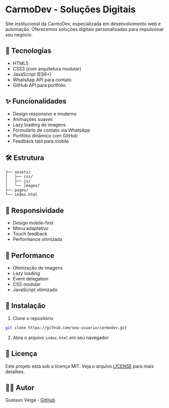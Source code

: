 # CarmoDev - Soluções Digitais

Site institucional da CarmoDev, especializada em desenvolvimento web e automação. Oferecemos soluções digitais personalizadas para impulsionar seu negócio.

## 🚀 Tecnologias

- HTML5
- CSS3 (com arquitetura modular)
- JavaScript (ES6+)
- WhatsApp API para contato
- GitHub API para portfólio

## ✨ Funcionalidades

- Design responsivo e moderno
- Animações suaves
- Lazy loading de imagens
- Formulário de contato via WhatsApp
- Portfólio dinâmico com GitHub
- Feedback tátil para mobile

## 🛠️ Estrutura

```
├── assets/
│   ├── css/
│   ├── js/
│   └── images/
├── pages/
└── index.html
```

## 📱 Responsividade

- Design mobile-first
- Menu adaptativo
- Touch feedback
- Performance otimizada

## 🎯 Performance

- Otimização de imagens
- Lazy loading
- Event delegation
- CSS modular
- JavaScript otimizado

## 🔧 Instalação

1. Clone o repositório
```bash
git clone https://github.com/seu-usuario/carmodev.git
```

2. Abra o arquivo `index.html` em seu navegador

## 📄 Licença

Este projeto está sob a licença MIT. Veja o arquivo [LICENSE](LICENSE) para mais detalhes.

## 👨‍💻 Autor

Gustavo Veiga - [GitHub](https://github.com/VeigaGustavo) 